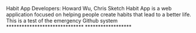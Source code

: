 Habit App
Developers: Howard Wu, Chris Sketch
Habit App is a web application focused on helping people create habits that lead to a better life.
This is a test of the emergency Github system ****************************** ******************
